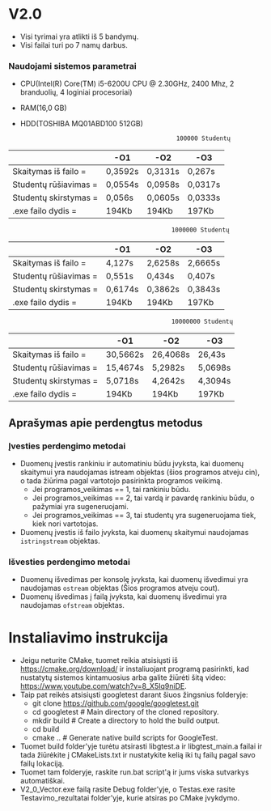 # V2.0

- Visi tyrimai yra atlikti iš 5 bandymų.
- Visi failai turi po 7 namų darbus.
### Naudojami sistemos parametrai
- CPU(Intel(R) Core(TM) i5-6200U CPU @ 2.30GHz, 2400 Mhz, 2 branduolių, 4 loginiai procesoriai)
- RAM(16,0 GB)
- HDD(TOSHIBA MQ01ABD100 512GB)

                                                 100000 Studentų

|                       | -O1                           | -O2                           | -O3                           |
|-----------------------|-------------------------------|-------------------------------|-------------------------------|
| Skaitymas iš failo =  | 0,3592s                       | 0,3131s                       | 0,267s                        |
| Studentų rūšiavimas = | 0,0554s                       | 0,0958s                       | 0,0317s                       |
| Studentų skirstymas = | 0,056s                        | 0,0605s                       | 0,0333s                       |
| .exe failo dydis =    | 194Kb                         | 194Kb                         | 197Kb                         |

                                                 1000000 Studentų

|                       | -O1                           | -O2                           | -O3                           |
|-----------------------|-------------------------------|-------------------------------|-------------------------------|
| Skaitymas iš failo =  | 4,127s                        | 2,6258s                       | 2,6665s                       |
| Studentų rūšiavimas = | 0,551s                        | 0,434s                        | 0,407s                        |
| Studentų skirstymas = | 0,6174s                       | 0,3862s                       | 0,3843s                       |
| .exe failo dydis =    | 194Kb                         | 194Kb                         | 197Kb                         |

                                                 10000000 Studentų

|                       | -O1                           | -O2                           | -O3                           |
|-----------------------|-------------------------------|-------------------------------|-------------------------------|
| Skaitymas iš failo =  | 30,5662s                      | 26,4068s                      | 26,43s                        |
| Studentų rūšiavimas = | 15,4674s                      | 5,2982s                       | 5,0698s                       |
| Studentų skirstymas = | 5,0718s                       | 4,2642s                       | 4,3094s                       |
| .exe failo dydis =    | 194Kb                         | 194Kb                         | 197Kb                         |

## Aprašymas apie perdengtus metodus

### Įvesties perdengimo metodai
- Duomenų įvestis rankiniu ir automatiniu būdu įvyksta, kai duomenų skaitymui yra naudojamas istream objektas (šios programos atveju cin), o tada žiūrima pagal vartotojo pasirinkta programos veikimą. 
    - Jei programos_veikimas == 1, tai rankiniu būdu.
    - Jei programos_veikimas == 2, tai vardą ir pavardę rankiniu būdu, o pažymiai yra sugeneruojami.
    - Jei programos_veikimas == 3, tai studentų yra sugeneruojama tiek, kiek nori vartotojas.
- Duomenų įvestis iš failo įvyksta, kai duomenų skaitymui naudojamas `istringstream` objektas.

### Išvesties perdengimo metodai
- Duomenų išvedimas per konsolę įvyksta, kai duomenų išvedimui yra naudojamas `ostream` objektas (Šios programos atveju cout).
- Duomenų išvedimas į failą įvyksta, kai duomenų išvedimui yra naudojamas `ofstream` objektas. 

# Instaliavimo instrukcija
- Jeigu neturite CMake, tuomet reikia atsisiųsti iš https://cmake.org/download/ ir instaliuojant programą pasirinkti, kad nustatytų sistemos kintamuosius arba galite žiūrėti šitą video: https://www.youtube.com/watch?v=8_X5Iq9niDE.
- Taip pat reikės atsisiųsti googletest darant šiuos žingsnius folderyje: 
    - git clone https://github.com/google/googletest.git
    - cd googletest        # Main directory of the cloned repository.
    - mkdir build          # Create a directory to hold the build output.
    - cd build
    - cmake ..             # Generate native build scripts for GoogleTest.
- Tuomet build folder'yje turėtu atsirasti libgtest.a ir libgtest_main.a failai ir tada žiūrėkite į CMakeLists.txt ir nustatykite kelią iki tų failų pagal savo failų lokaciją.
- Tuomet tam folderyje, raskite run.bat script'ą ir jums viska sutvarkys automatiškai.
- V2_0_Vector.exe failą rasite Debug folder'yje, o Testas.exe rasite Testavimo_rezultatai folder'yje, kurie atsiras po CMake įvykdymo.
